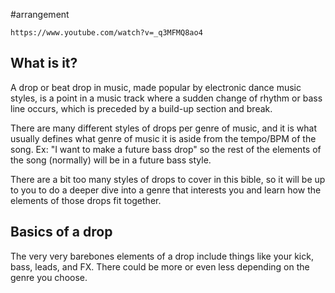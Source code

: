 #arrangement 
```vid
https://www.youtube.com/watch?v=_q3MFMQ8ao4
```

## What is it?
A drop or beat drop in music, made popular by electronic dance music styles, is a point in a music track where a sudden change of rhythm or bass line occurs, which is preceded by a build-up section and break.

There are many different styles of drops per genre of music, and it is what usually defines what genre of music it is aside from the tempo/BPM of the song. Ex: "I want to make a future bass drop" so the rest of the elements of the song (normally) will be in a future bass style.

There are a bit too many styles of drops to cover in this bible, so it will be up to you to do a deeper dive into a genre that interests you and learn how the elements of those drops fit together.

## Basics of a drop
The very very barebones elements of a drop include things like your kick, bass, leads, and FX. There could be more or even less depending on the genre you choose.
